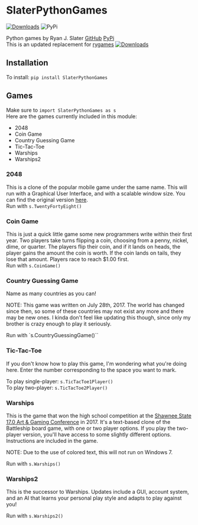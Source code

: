 # SlaterPythonGames

[![Downloads](http://pepy.tech/badge/SlaterPythonGames)](http://pepy.tech/project/SlaterPythonGames)  ![PyPi](https://badge.fury.io/py/SlaterPythonGames.png)<br>

Python games by Ryan J. Slater [GitHub](https://github.com/rjslater2000/SlaterPythonGames)
[PyPi](https://pypi.org/project/SlaterPythonGames/)<br>
This is an updated replacement for [rygames](https://pypi.org/project/RyGames/) [![Downloads](http://pepy.tech/badge/rygames)](http://pepy.tech/project/rygames)<br>

## Installation

To install: `pip install SlaterPythonGames`

## Games

Make sure to `import SlaterPythonGames as s`<br>
Here are the games currently included in this module:
- 2048
- Coin Game
- Country Guessing Game
- Tic-Tac-Toe
- Warships
- Warships2

### 2048

This is a clone of the popular mobile game under the same name. This will run with a Graphical User Interface, and with a scalable window size. You can find the original version [here](https://gabrielecirulli.github.io/2048/).<br>
Run with `s.TwentyFortyEight()`

### Coin Game

This is just a quick little game some new programmers write within their first year. Two players take turns flipping a coin, choosing from a penny, nickel, dime, or quarter. The players flip their coin, and if it lands on heads, the player gains the amount the coin is worth. If the coin lands on tails, they lose that amount. Players race to reach $1.00 first.<br>
Run with `s.CoinGame()`

### Country Guessing Game

Name as many countries as you can!

NOTE: This game was written on July 28th, 2017. The world has changed since then, so some of these countries may not exist any more and there may be new ones. I kinda don't feel like updating this though, since only my brother is crazy enough to play it seriously.

Run with `s.CountryGuessingGame()``

### Tic-Tac-Toe

If you don't know how to play this game, I'm wondering what you're doing here. Enter the number corresponding to the space you want to mark.

To play single-player: `s.TicTacToe1Player()`<br>
To play two-player: `s.TicTacToe2Player()`

### Warships

This is the game that won the high school competition at the [Shawnee State](http://www.shawnee.edu/gaming/) [17.0 Art & Gaming Conference](https://vrcfa.com/events/shawnee-17-0/) in 2017.
It's a text-based clone of the Battleship board game, with one or two player options. If you play the two-player version, you'll have access to some slightly different options.
Instructions are included in the game.

NOTE: Due to the use of colored text, this will not run on Windows 7.

Run with `s.Warships()`

### Warships2

This is the successor to Warships. Updates include a GUI, account system, and an AI that learns your personal play style and adapts to play against you!

Run with `s.Warships2()`
